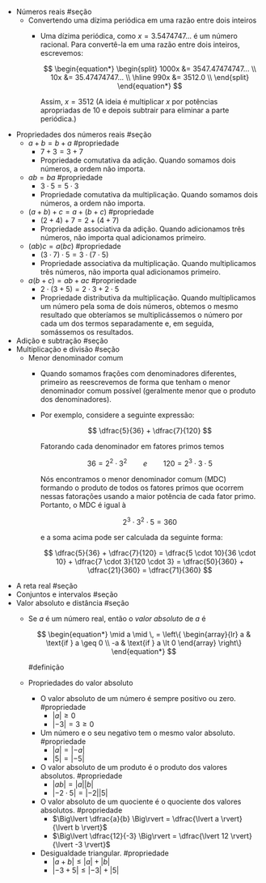 - Números reais #seção
	- Convertendo uma dízima periódica em uma razão entre dois inteiros
		- Uma dízima periódica, como $x = 3.5474747 \text{...}$ é um número racional. Para convertê-la em uma razão entre dois inteiros, escrevemos:
		  
		   $$
		   \begin{equation*}
		   \begin{split}
		   1000x &= 3547.47474747... \\
		   10x &= 35.47474747... \\
		   \hline
		   990x &= 3512.0 \\ 
		   \end{split}
		   \end{equation*}
		   $$
		  
		  Assim, $x = 3512$ (A ideia é multiplicar $x$ por potências apropriadas de 10 e depois subtrair para eliminar a parte periódica.)
- Propriedades dos números reais #seção
	- $a + b = b + a$ #propriedade
		- $7 + 3 = 3 + 7$
		- Propriedade comutativa da adição. Quando somamos dois números, a ordem não importa.
	- $ab = ba$ #propriedade
		- $3 \cdot 5 = 5 \cdot 3$
		- Propriedade comutativa da multiplicação. Quando somamos dois números, a ordem não importa.
	- $(a + b) + c = a + (b + c)$ #propriedade
		- $(2 + 4) + 7 = 2 + (4 + 7)$
		- Propriedade associativa da adição. Quando adicionamos três números, não importa qual adicionamos primeiro.
	- $(ab)c = a(bc)$ #propriedade
		- $(3 \cdot 7) \cdot 5 = 3 \cdot (7 \cdot 5)$
		- Propriedade associativa da multiplicação. Quando multiplicamos três números, não importa qual adicionamos primeiro.
	- $a(b + c) = ab + ac$ #propriedade
		- $2 \cdot (3 + 5) = 2 \cdot 3 + 2 \cdot 5$
		- Propriedade distributiva da multiplicação. Quando multiplicamos um número pela soma de dois números, obtemos o mesmo resultado que obteríamos se multiplicássemos o número por cada um dos termos separadamente e, em seguida, somássemos os resultados.
- Adição e subtração #seção
- Multiplicação e divisão #seção
	- Menor denominador comum
		- Quando somamos frações com denominadores diferentes, primeiro as reescrevemos de forma que tenham o menor denominador comum possível (geralmente menor que o produto dos denominadores).
		- Por exemplo, considere a seguinte expressão:
		  
		  $$
		  \dfrac{5}{36} + \dfrac{7}{120}
		  $$
		  
		  Fatorando cada denominador em fatores primos temos
		  
		  $$
		  36 = 2^2 \cdot 3^2 \qquad e \qquad 120 = 2^3 \cdot 3 \cdot 5
		  $$
		  
		  Nós encontramos o menor denominador comum (MDC) formando o produto de todos os fatores primos que ocorrem nessas fatorações usando a maior potência de cada fator primo. Portanto, o MDC é igual à
		  
		  $$
		  2^3 \cdot 3 ^ 2\cdot 5 = 360
		  $$
		  
		  e a soma acima pode ser calculada da seguinte forma:
		  
		  $$
		  \dfrac{5}{36} + \dfrac{7}{120} = \dfrac{5 \cdot 10}{36 \cdot 10} + \dfrac{7 \cdot 3}{120 \cdot 3} = \dfrac{50}{360} + \dfrac{21}{360} = \dfrac{71}{360}
		  $$
- A reta real #seção
- Conjuntos e intervalos #seção
- Valor absoluto e distância #seção
	- Se $a$ é um número real, então o *valor absoluto* de $a$ é
	  
	  $$
	  \begin{equation*}
	  \mid a \mid \, =
	  \left\{
	  \begin{array}{lr}
	  a & \text{if } a \geq 0 \\
	  -a & \text{if } a \lt 0
	  \end{array}
	  \right\}
	  \end{equation*}
	  $$
	  
	  #definição
	- Propriedades do valor absoluto
		- O valor absoluto de um número é sempre positivo ou zero. #propriedade
			- $\lvert a \rvert \geq 0$
			- $\lvert -3 \rvert = 3 \geq 0$
		- Um número e o seu negativo tem o mesmo valor absoluto. #propriedade
			- $\lvert a \rvert = \lvert -a \rvert$
			- $\lvert 5 \rvert = \lvert -5 \rvert$
		- O valor absoluto de um produto é o produto dos valores absolutos. #propriedade
			- $\lvert ab \rvert = \lvert a \rvert \lvert b \rvert$
			- $\lvert -2 \cdot 5 \rvert = \lvert -2 \rvert \lvert 5 \rvert$
		- O valor absoluto de um quociente é o quociente dos valores absolutos. #propriedade
			- $\Big\lvert \dfrac{a}{b} \Big\rvert = \dfrac{\lvert a \rvert}{\lvert b \rvert}$
			- $\Big\lvert \dfrac{12}{-3} \Big\rvert = \dfrac{\lvert 12 \rvert}{\lvert -3 \rvert}$
		- Desigualdade triangular. #propriedade
			- $\lvert a + b \rvert \leq \lvert a \rvert + \lvert b \rvert$
			- $\lvert -3 + 5 \rvert \leq \lvert -3 \rvert + \lvert 5\rvert$